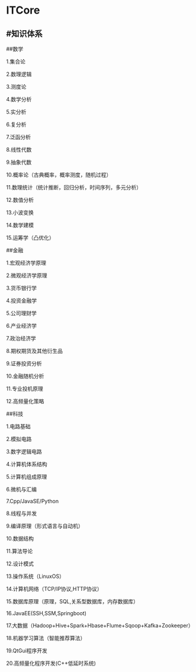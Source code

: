 # ITCore


#知识体系
----------

##数学

1.集合论  

2.数理逻辑 

3.测度论

4.数学分析

5.实分析

6.复分析

7.泛函分析

8.线性代数

9.抽象代数

10.概率论（古典概率，概率测度，随机过程）

11.数理统计（统计推断，回归分析，时间序列，多元分析）

12.数值分析

13.小波变换

14.数学建模

15.运筹学（凸优化）


##金融


1.宏观经济学原理

2.微观经济学原理

3.货币银行学

4.投资金融学

5.公司理财学

6.产业经济学

7.政治经济学

8.期权期货及其他衍生品

9.证券投资分析

10.金融随机分析

11.专业投机原理

12.高频量化策略





##科技


1.电路基础

2.模拟电路

3.数字逻辑电路

4.计算机体系结构
	
5.计算机组成原理

6.微机与汇编

7.Cpp/JavaSE/Python

8.线程与并发

9.编译原理（形式语言与自动机）

10.数据结构

11.算法导论

12.设计模式

13.操作系统（LinuxOS）

14.计算机网络（TCP/IP协议,HTTP协议）

15.数据库原理（原理，SQL,关系型数据库，内存数据库）

16.JavaEE(SSH,SSM,Springboot)

17.大数据（Hadoop+Hive+Spark+Hbase+Flume+Sqoop+Kafka+Zookeeper）

18.机器学习算法（智能推荐算法）

19.QtGui程序开发

20.高频量化程序开发(C++低延时系统)







